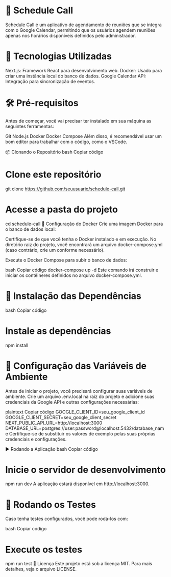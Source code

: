 # 📅 Schedule Call
Schedule Call é um aplicativo de agendamento de reuniões que se integra com o Google Calendar, permitindo que os usuários agendem reuniões apenas nos horários disponíveis definidos pelo administrador.

# 🚀 Tecnologias Utilizadas
Next.js: Framework React para desenvolvimento web.
Docker: Usado para criar uma instância local do banco de dados.
Google Calendar API: Integração para sincronização de eventos.
# 🛠️ Pré-requisitos
Antes de começar, você vai precisar ter instalado em sua máquina as seguintes ferramentas:

Git
Node.js
Docker
Docker Compose
Além disso, é recomendável usar um bom editor para trabalhar com o código, como o VSCode.

📦 Clonando o Repositório
bash
Copiar código
# Clone este repositório
git clone https://github.com/seuusuario/schedule-call.git

# Acesse a pasta do projeto
cd schedule-call
🐳 Configuração do Docker
Crie uma imagem Docker para o banco de dados local:

Certifique-se de que você tenha o Docker instalado e em execução. No diretório raiz do projeto, você encontrará um arquivo docker-compose.yml (caso contrário, crie um conforme necessário).

Execute o Docker Compose para subir o banco de dados:

bash
Copiar código
docker-compose up -d
Este comando irá construir e iniciar os contêineres definidos no arquivo docker-compose.yml.

# 🔧 Instalação das Dependências
bash
Copiar código
# Instale as dependências
npm install
# 🔑 Configuração das Variáveis de Ambiente
Antes de iniciar o projeto, você precisará configurar suas variáveis de ambiente. Crie um arquivo .env.local na raiz do projeto e adicione suas credenciais da Google API e outras configurações necessárias:

plaintext
Copiar código
GOOGLE_CLIENT_ID=seu_google_client_id
GOOGLE_CLIENT_SECRET=seu_google_client_secret
NEXT_PUBLIC_API_URL=http://localhost:3000
DATABASE_URL=postgres://user:password@localhost:5432/database_name
Certifique-se de substituir os valores de exemplo pelas suas próprias credenciais e configurações.

▶️ Rodando a Aplicação
bash
Copiar código
# Inicie o servidor de desenvolvimento
npm run dev
A aplicação estará disponível em http://localhost:3000.

# 🧪 Rodando os Testes
Caso tenha testes configurados, você pode rodá-los com:

bash
Copiar código
# Execute os testes
npm run test
📝 Licença
Este projeto está sob a licença MIT. Para mais detalhes, veja o arquivo LICENSE.
